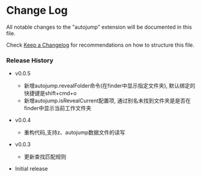 # Change Log

All notable changes to the "autojump" extension will be documented in this file.

Check [Keep a Changelog](http://keepachangelog.com/) for recommendations on how to structure this file.

### Release History

- v0.0.5

  - 新增autojump.revealFolder命令(在finder中显示指定文件夹), 默认绑定的快捷键是shift+cmd+o
  - 新增autojump.isRevealCurrent配置项, 通过别名未找到文件夹是是否在finder中显示当前工作文件夹

- v0.0.4

  - 重构代码,支持z、autojump数据文件的读写

- v0.0.3

  - 更新查找匹配规则

- Initial release
